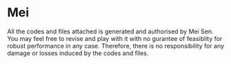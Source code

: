 # Mei
All the codes and files attached is generated and authorised by Mei Sen. You may feel free to revise and play with it with no gurantee of feasiblity for robust performance in any case. Therefore, there is no responsibility for any damage or losses induced by the codes and files.
